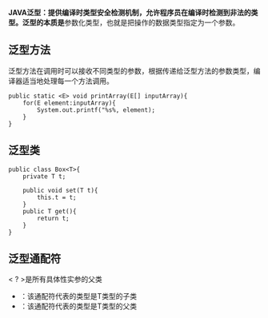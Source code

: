 **JAVA泛型：**提供编译时类型安全检测机制，允许程序员在编译时检测到非法的类型。泛型的**本质是**参数化类型，也就是把操作的数据类型指定为一个参数。

## 泛型方法

​	泛型方法在调用时可以接收不同类型的参数，根据传递给泛型方法的参数类型，编译器适当地处理每一个方法调用。

```
public static <E> void printArray(E[] inputArray){
    for(E element:inputArray){
        System.out.printf("%s%, element);
    }
}
```

## 泛型类

```
public class Box<T>{
    private T t;
    
    public void set(T t){
        this.t = t;
    }
    public T get(){
        return t;
    }
}
```

## 泛型通配符

< ? >是所有具体性实参的父类

- <? extends T>：该通配符代表的类型是T类型的子类
- <? super T>：该通配符代表的类型是T类型的父类